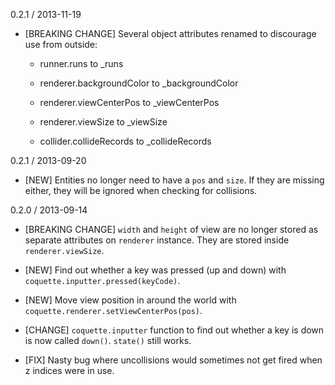 0.2.1 / 2013-11-19

* [BREAKING CHANGE] Several object attributes renamed to discourage use from outside:

  * runner.runs to _runs

  * renderer.backgroundColor to _backgroundColor

  * renderer.viewCenterPos to _viewCenterPos

  * renderer.viewSize to _viewSize

  * collider.collideRecords to _collideRecords

0.2.1 / 2013-09-20

* [NEW] Entities no longer need to have a `pos` and `size`. If they are missing either, they will be ignored when checking for collisions.

0.2.0 / 2013-09-14

* [BREAKING CHANGE] `width` and `height` of view are no longer stored as separate attributes on `renderer` instance.  They are stored inside `renderer.viewSize`.

* [NEW] Find out whether a key was pressed (up and down) with `coquette.inputter.pressed(keyCode)`.

* [NEW] Move view position in around the world with `coquette.renderer.setViewCenterPos(pos)`.

* [CHANGE] `coquette.inputter` function to find out whether a key is down is now called `down()`. `state()` still works.

* [FIX] Nasty bug where uncollisions would sometimes not get fired when z indices were in use.
